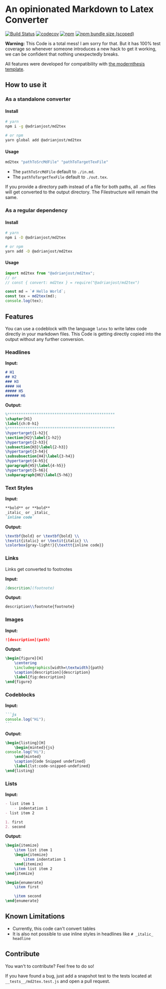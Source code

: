 # An opinionated Markdown to Latex Converter

[![Build Status](https://travis-ci.com/adrianjost/md2tex.svg?branch=master)](https://travis-ci.com/adrianjost/md2tex)
[![codecov](https://codecov.io/gh/adrianjost/md2tex/branch/master/graph/badge.svg)](https://codecov.io/gh/adrianjost/md2tex)
[![npm](https://img.shields.io/npm/dy/@adrianjost/md2tex.svg)](https://www.npmjs.com/package/@adrianjost/md2tex)
[![npm bundle size (scoped)](https://img.shields.io/bundlephobia/min/@adrianjost/md2tex.svg)](https://bundlephobia.com/result?p=@adrianjost/md2tex)

**Warning:** This Code is a total mess! I am sorry for that. But it has 100% test coverage so whenever someone introduces a new hack to get it working, we can be confident that nothing unexpectedly breaks.

All features were developed for compatibility with [the modernthesis template](https://github.com/openHPI/modernthesis).

## How to use it

### As a standalone converter

#### Install

```bash
# yarn
npm i -g @adrianjost/md2tex

# or npm
yarn global add @adrianjost/md2tex
```

#### Usage

```bash
md2tex "pathToSrcMdFile" "pathToTargetTexFile"
```

- The `pathToSrcMdFile` default to `./in.md`.
- The `pathToTargetTexFile` default to `./out.tex`.

If you provide a directory path instead of a file for both paths, all `.md` files will get converted to the output directory. The Filestructure will remain the same.

### As a regular dependency

#### Install

```bash
# yarn
npm i -D @adrianjost/md2tex

# or npm
yarn add -D @adrianjost/md2tex
```

#### Usage

```js
import md2tex from "@adrianjost/md2tex";
// or
// const { convert: md2tex } = require("@adrianjost/md2tex")

const md = `# Hello World`;
const tex = md2tex(md);
console.log(tex);
```

## Features

You can use a codeblock with the language `latex` to write latex code directly in your markdown files. This Code is getting directly copied into the output without any further conversion.

### Headlines

**Input:**

```md
# H1
## H2
### H3
#### H4
##### H5
###### H6
```

**Output:**

```tex
%************************************************
\chapter{H1}
\label{ch:0-h1}
%************************************************
\hypertarget{1-h2}{
\section{H2}\label{1-h2}}
\hypertarget{2-h3}{
\subsection{H3}\label{2-h3}}
\hypertarget{3-h4}{
\subsubsection{H4}\label{3-h4}}
\hypertarget{4-h5}{
\paragraph{H5}\label{4-h5}}
\hypertarget{5-h6}{
\subparagraph{H6}\label{5-h6}}
```

### Text Styles

**Input:**

```md
**bold** or **bold**
_italic_ or _italic_
`inline code`
```

**Output:**

```tex
\textbf{bold} or \textbf{bold} \\
\textit{italic} or \textit{italic} \\
\colorbox{gray-light!}{\texttt{inline code}}
```

### Links

Links get converted to footnotes

**Input:**

```md
[descrition](footnote)
```

**Output:**

```tex
description\\footnote{footnote}
```

### Images

**Input:**

```md
![description](path)
```

**Output:**

```tex
\begin{figure}[H]
	\centering
	\includegraphics[width=\textwidth]{path}
	\caption[description]{description}
	\label{fig:description}
\end{figure}
```

### Codeblocks

**Input:**

````md
```js
console.log("Hi");
```
````

**Output:**

```tex
\begin{listing}[H]
	\begin{minted}{js}
console.log("Hi");
	\end{minted}
	\caption{Code Snipped undefined}
	\label{lst:code-snipped-undefined}
\end{listing}
```

### Lists

**Input:**

```md
- list item 1
	- indentation 1
- list item 2

1. first
2. second
```

**Output:**

```tex
\begin{itemize}
	\item list item 1
	\begin{itemize}
		\item indentation 1
	\end{itemize}
	\item list item 2
\end{itemize}

\begin{enumerate}
	\item first

	\item second
\end{enumerate}
```

## Known Limitations

- Currently, this code can't convert tables
- It is also not possible to use inline styles in headlines like `# _italic_ headline`

## Contribute

You wan't to contribute? Feel free to do so!

If you have found a bug, just add a snapshot test to the tests located at `__tests__/md2tex.test.js` and open a pull request.
